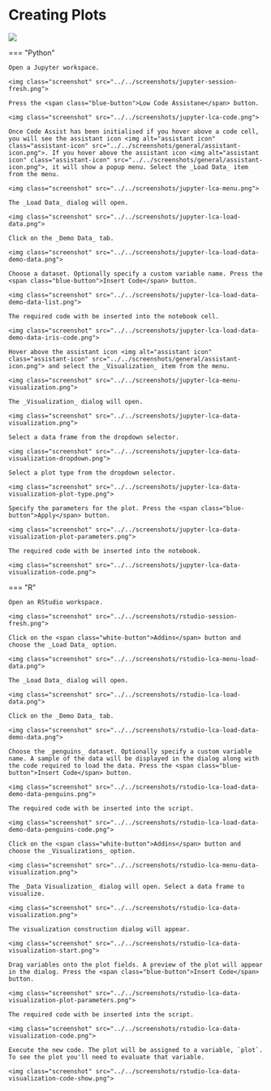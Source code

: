 # Creating Plots

<img class="screenshot" src="../../screenshots/penguins-3d-scatter.gif">

=== "Python"

    Open a Jupyter workspace.

    <img class="screenshot" src="../../screenshots/jupyter-session-fresh.png">

    Press the <span class="blue-button">Low Code Assistane</span> button.

    <img class="screenshot" src="../../screenshots/jupyter-lca-code.png">

    Once Code Assist has been initialised if you hover above a code cell, you will see the assistant icon <img alt="assistant icon" class="assistant-icon" src="../../screenshots/general/assistant-icon.png">. If you hover above the assistant icon <img alt="assistant icon" class="assistant-icon" src="../../screenshots/general/assistant-icon.png">, it will show a popup menu. Select the _Load Data_ item from the menu.

    <img class="screenshot" src="../../screenshots/jupyter-lca-menu.png">

    The _Load Data_ dialog will open.

    <img class="screenshot" src="../../screenshots/jupyter-lca-load-data.png">

    Click on the _Demo Data_ tab.

    <img class="screenshot" src="../../screenshots/jupyter-lca-load-data-demo-data.png">

    Choose a dataset. Optionally specify a custom variable name. Press the <span class="blue-button">Insert Code</span> button.

    <img class="screenshot" src="../../screenshots/jupyter-lca-load-data-demo-data-list.png">

    The required code with be inserted into the notebook cell.

    <img class="screenshot" src="../../screenshots/jupyter-lca-load-data-demo-data-iris-code.png">

    Hover above the assistant icon <img alt="assistant icon" class="assistant-icon" src="../../screenshots/general/assistant-icon.png"> and select the _Visualization_ item from the menu.

    <img class="screenshot" src="../../screenshots/jupyter-lca-menu-visualization.png">

    The _Visualization_ dialog will open.

    <img class="screenshot" src="../../screenshots/jupyter-lca-data-visualization.png">

    Select a data frame from the dropdown selector.

    <img class="screenshot" src="../../screenshots/jupyter-lca-data-visualization-dropdown.png">

    Select a plot type from the dropdown selector.

    <img class="screenshot" src="../../screenshots/jupyter-lca-data-visualization-plot-type.png">

    Specify the parameters for the plot. Press the <span class="blue-button">Apply</span> button.

    <img class="screenshot" src="../../screenshots/jupyter-lca-data-visualization-plot-parameters.png">

    The required code with be inserted into the notebook.

    <img class="screenshot" src="../../screenshots/jupyter-lca-data-visualization-code.png">

=== "R"

    Open an RStudio workspace.

    <img class="screenshot" src="../../screenshots/rstudio-session-fresh.png">

    Click on the <span class="white-button">Addins</span> button and choose the _Load Data_ option.

    <img class="screenshot" src="../../screenshots/rstudio-lca-menu-load-data.png">

    The _Load Data_ dialog will open.

    <img class="screenshot" src="../../screenshots/rstudio-lca-load-data.png">

    Click on the _Demo Data_ tab.

    <img class="screenshot" src="../../screenshots/rstudio-lca-load-data-demo-data.png">

    Choose the _penguins_ dataset. Optionally specify a custom variable name. A sample of the data will be displayed in the dialog along with the code required to load the data. Press the <span class="blue-button">Insert Code</span> button.

    <img class="screenshot" src="../../screenshots/rstudio-lca-load-data-demo-data-penguins.png">

    The required code with be inserted into the script.

    <img class="screenshot" src="../../screenshots/rstudio-lca-load-data-demo-data-penguins-code.png">

    Click on the <span class="white-button">Addins</span> button and choose the _Visualizations_ option.

    <img class="screenshot" src="../../screenshots/rstudio-lca-menu-data-visualization.png">

    The _Data Visualization_ dialog will open. Select a data frame to visualize.

    <img class="screenshot" src="../../screenshots/rstudio-lca-data-visualization.png">

    The visualization construction dialog will appear.

    <img class="screenshot" src="../../screenshots/rstudio-lca-data-visualization-start.png">

    Drag variables onto the plot fields. A preview of the plot will appear in the dialog. Press the <span class="blue-button">Insert Code</span> button.

    <img class="screenshot" src="../../screenshots/rstudio-lca-data-visualization-plot-parameters.png">

    The required code with be inserted into the script.

    <img class="screenshot" src="../../screenshots/rstudio-lca-data-visualization-code.png">

    Execute the new code. The plot will be assigned to a variable, `plot`. To see the plot you'll need to evaluate that variable.

    <img class="screenshot" src="../../screenshots/rstudio-lca-data-visualization-code-show.png">